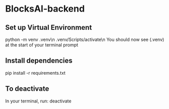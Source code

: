 # BlocksAI-backend

## Set up Virtual Environment
python -m venv .venv\n
.venv/Scripts/activate\n
You should now see (.venv) at the start of your terminal prompt

## Install dependencies
pip install -r requirements.txt

## To deactivate
In your terminal, run:
deactivate
